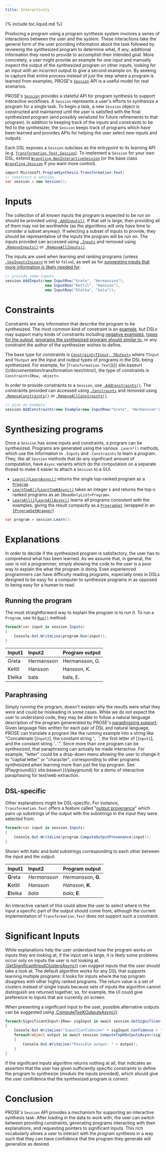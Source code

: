 ```yaml
---
title: Interactivity
---
```


{% include toc.liquid.md %}

Producing a program using a program synthesis system involves a series of
interactions between the user and the system. These interactions take the
general form of the user providing information about the task followed by
reviewing the synthesized program to determine what, if any, additional
information they need to provide to accomplish their intended goal.
More concretely, a user might provide an example for one input and manually
inspect the output of the synthesized program on other inputs, looking
for an input with an incorrect output to give a second example on.
By seeking to capture that entire process instead of just
the step where a program is learned from examples, PROSE&apos;s
[`Session`](https://prose-docs.azurewebsites.net/html/N_Microsoft_ProgramSynthesis_Wrangling_Session.htm)
API is a useful model for real scenarios.

PROSE&apos;s
[`Session`](https://prose-docs.azurewebsites.net/html/N_Microsoft_ProgramSynthesis_Wrangling_Session.htm)
provides a stateful API for program synthesis to support interactive workflows.
A `Session` represents a user&apos;s efforts to synthesize a program for
a single task.
To begin a task, a new `Session` object is constructed and maintained
until the user is satisfied with the final synthesized program (and possibly
serialized for future refinements to that program). In addition to keeping
track of the inputs and constraints to be fed to the synthesizer, the
`Session` keeps track of programs which have been learned and provides
APIs for helping the user select new inputs and outputs.

Each DSL exposes a `Session` subclass as the entrypoint to its learning API
(e.g. [`Transformation.Text.Session`](https://prose-docs.azurewebsites.net/html/T_Microsoft_ProgramSynthesis_Transformation_Text_Session.htm)).
To implement a `Session` for your own DSL, extend [`Wrangling.NonInteractiveSession`](https://prose-docs.azurewebsites.net/html/T_Microsoft_ProgramSynthesis_Wrangling_Session_NonInteractiveSession_3.htm)
(or the base class [`Wrangling.Session`](https://prose-docs.azurewebsites.net/html/N_Microsoft_ProgramSynthesis_Wrangling_Session.htm)
if you want more control).

```csharp
import Microsoft.ProgramSynthesis.Transformation.Text;
// construct a session
var session = new Session();
```


# Inputs

The collection of all known inputs the program is expected to be run on
should be provided using
[`.AddInputs()`](https://prose-docs.azurewebsites.net/html/M_Microsoft_ProgramSynthesis_Wrangling_Session_Session_3_AddInputs.htm).
If that set is large, then providing all of them may not be worthwhile
(as the algorithms will only have time to consider a subset anyway).
If selecting a subset of inputs to provide, they should be representative
of the inputs the program will be run on.
The inputs provided can accessed using [`.Inputs`](https://prose-docs.azurewebsites.net/html/P_Microsoft_ProgramSynthesis_Wrangling_Session_Session_3_Inputs.htm)
and removed using [`.RemoveInputs()`](https://prose-docs.azurewebsites.net/html/M_Microsoft_ProgramSynthesis_Wrangling_Session_Session_3_RemoveInputs.htm) or
[`.RemoveAllInputs()`](https://prose-docs.azurewebsites.net/html/M_Microsoft_ProgramSynthesis_Wrangling_Session_Session_3_RemoveAllInputs.htm).

The inputs are used when learning and ranking programs (unless
[`.UseInputsInLearn`](https://prose-docs.azurewebsites.net/html/P_Microsoft_ProgramSynthesis_Wrangling_Session_Session_3_UseInputsInLearn.htm)
is set to `false`), as well as for [suggesting inputs that more information
is likely needed for](#significant-inputs).

```csharp
// provide some inputs
session.AddInputs(new InputRow("Greta", "Hermansson"),
                  new InputRow("Kettil", "Hansson"),
                  new InputRow("Etelka", "bala"));
```


# Constraints

Constraints are any information that describe the program to be synthesized.
The most common kind of constraint is an [example](https://prose-docs.azurewebsites.net/html/T_Microsoft_ProgramSynthesis_Wrangling_Constraints_Example_2.htm),
but DSLs may support many kinds of constraints including [negative examples](https://prose-docs.azurewebsites.net/html/T_Microsoft_ProgramSynthesis_Wrangling_Constraints_DoesNotEqual_2.htm),
[types for the output](https://prose-docs.azurewebsites.net/html/T_Microsoft_ProgramSynthesis_Wrangling_Constraints_OutputIs_2.htm),
[programs the synthesized program should similar to](https://prose-docs.azurewebsites.net/html/T_Microsoft_ProgramSynthesis_Wrangling_Constraints_KnownProgram_2.htm),
or any constraint the author of the synthesizer wishes to define.

The base type for constraints is [`Constraint<TInput, TOutput>`](https://prose-docs.azurewebsites.net/html/T_Microsoft_ProgramSynthesis_Wrangling_Constraints_Constraint_2.htm#!)
where `TInput` and `TOutput` are the input and output types of programs
in the DSL being synthesized. For example, for
[`Transformation.Text`]({{ site.baseurl }}/documentation/transformation-text/intro/),
the type of constraints is `Constraint<IRow, object>`.

In order to provide constraints to a `Session`, use
[`.AddConstraints()`](https://prose-docs.azurewebsites.net/html/M_Microsoft_ProgramSynthesis_Wrangling_Session_Session_3_AddConstraints.htm).
The constraints provided can accessed using [`.Constraints`](https://prose-docs.azurewebsites.net/html/P_Microsoft_ProgramSynthesis_Wrangling_Session_Session_3_Constraints.htm)
and removed using [`.RemoveConstraints()`](https://prose-docs.azurewebsites.net/html/M_Microsoft_ProgramSynthesis_Wrangling_Session_Session_3_RemoveConstraints.htm) or
[`.RemoveAllConstraints()`](https://prose-docs.azurewebsites.net/html/M_Microsoft_ProgramSynthesis_Wrangling_Session_Session_3_RemoveAllConstraints.htm).

```csharp
// give an example
session.AddConstraints(new Example(new InputRow("Greta", "Hermansson"), "Hermansson, G."))
```


# Synthesizing programs

Once a `Session` has some inputs and constraints, a program can be synthesized.
Programs are generated using the various `.Learn*()` methods, which use the
information in `.Inputs` and `.Constraints` to learn a program. They, like
all `Session` methods that do any significant amount of computation,
have `Async` variants which do the computation on a separate thread to make
it easier to attach a `Session` to a GUI.

* [`Learn()`](https://prose-docs.azurewebsites.net/html/M_Microsoft_ProgramSynthesis_Wrangling_Session_Session_3_Learn.htm)/[`LearnAsync()`](https://prose-docs.azurewebsites.net/html/M_Microsoft_ProgramSynthesis_Wrangling_Session_Session_3_LearnAsync.htm) returns the single top-ranked program as a [`Program`](https://prose-docs.azurewebsites.net/html/T_Microsoft_ProgramSynthesis_Program_2.htm).
* [`LearnTopK()`](https://prose-docs.azurewebsites.net/html/M_Microsoft_ProgramSynthesis_Wrangling_Session_Session_3_LearnTopK.htm)/[`LearnTopKAsync()`](https://prose-docs.azurewebsites.net/html/M_Microsoft_ProgramSynthesis_Wrangling_Session_Session_3_LearnTopKAsync.htm) takes an integer `k` and returns the top-`k` ranked
	programs as an `IReadOnlyList<Program>`.
* [`LearnAll()`](https://prose-docs.azurewebsites.net/html/M_Microsoft_ProgramSynthesis_Wrangling_Session_Session_3_LearnAll.htm)/[`LearnAllAsync()`](https://prose-docs.azurewebsites.net/html/M_Microsoft_ProgramSynthesis_Wrangling_Session_Session_3_LearnAllAsync.htm) learns all programs consistent with the examples, giving
	the result compactly as a [`ProgramSet`](https://prose-docs.azurewebsites.net/html/P_Microsoft_ProgramSynthesis_Wrangling_Session_Session_3_IProgramSetWrapper_ProgramSet.htm) (wrapped in an 
	[`IProgramSetWrapper`](https://prose-docs.azurewebsites.net/html/T_Microsoft_ProgramSynthesis_Wrangling_Session_Session_3_IProgramSetWrapper.htm)).

```csharp
var program = session.Learn();
```


# Explanations

In order to decide if the synthesized program is satisfactory, the user has
to comprehend what has been learned. As we assume that, in general, the
user is not a programmer, simply showing the code to the user is a poor
way to explain the what the program is doing. Even experienced programmers
can have difficulty reading programs, especially ones in DSLs designed to
be easy for a computer to synthesize programs in as opposed to being
easy for a human to read.


## Running the program

The most straightforward way to explain the program is to run it.
To run a `Program`, use its [`Run()`](https://prose-docs.azurewebsites.net/html/M_Microsoft_ProgramSynthesis_Program_2_Run.htm) method:

```csharp
foreach(var input in session.Inputs)
{
    Console.Out.WriteLine(program.Run(input));
}
```

|Input1  | Input2     | Program output |
|:-------|:-----------|:---------------|
| Greta  | Hermansson | Hermansson, G. |
| Kettil | Hansson    | Hansson, K.    |
| Etelka | bala       | bala, E.       |
 

## Paraphrasing

Simply running the program, doesn&apos;t explain why the results were what
they were and could be misleading in some cases. While we do not expect the
user to understand code, they may be able to follow a natural language
description of the program genererated by PROSE&apos;s [paraphrasing support](https://prose-docs.azurewebsites.net/html/N_Microsoft_ProgramSynthesis_Paraphrasing.htm).
Given language files written for each pair of DSL and natural language,
PROSE can translate a program like the running example into a string like
"Concatenate [`Input2`], the constant string '`, `', the first letter of [`Input1`], and the constant string '`.`'.".
Since more than one program can be synthesized, that paraphrasing can
actually be made interactive. For example, "letter" could be a drop-down
menu allowing the user to change it to "captial letter" or "character",
corresponding to other programs synthesized when learning more than just
the top program.
See [Playground]({{ site.baseurl }}/playground) for a demo of interactive
paraphasing for text/web extraction.


## DSL-specific

Other explanations might be DSL-specific. For instance, `Transformation.Text`
offers a feature called "[output provenance](https://prose-docs.azurewebsites.net/html/M_Microsoft_ProgramSynthesis_Transformation_Text_Program_ComputeOutputProvenance.htm)"
which pairs up substrings of
the output with the substrings in the input they were selected from:

```csharp
foreach(var input in session.Inputs)
{
    Console.Out.WriteLine(program.ComputeOutputProvenance(input));
}
```

Shown with italic and bold substrings corresponding to each other between
the input and the output:

|Input1      | Input2       | Program output       |
|:-----------|:-------------|:---------------------|
| **G**reta  | *Hermansson* | *Hermansson*, **G**. |
| **K**ettil | *Hansson*    | *Hansson*, **K**.    |
| **E**telka | *bala*       | *bala*, **E**.       |

An interactive variant of this could allow the user to select where in the
input a specific part of the output should come from, although the current
implementation of `Transformation.Text` does not support such a constraint.


# Significant Inputs

While explanations help the user understand how the program works on inputs
they are looking at, if the input set is large, it is likely some problems
occur only on inputs the user is not looking at.
[.GetSignificantInputClustersAsync()](https://prose-docs.azurewebsites.net/html/M_Microsoft_ProgramSynthesis_Wrangling_Session_NonInteractiveSession_3_GetSignificantInputClustersAsync.htm)
can suggest inputs that the user should take a look at. The default
algorithm works for any DSL that supports learning multiple programs:
it looks for inputs where the top program disagrees with other highly
ranked programs. The return value is a set of clusters instead of single
inputs because sets of inputs the algorithm cannot distinguish are
returned together, so, for example, the UI could give preference to inputs
that are currently on screen.

When presenting a significant input to the user, possible alternative outputs
can be suggested using [.ComputeTopKOutputsAsync()](https://prose-docs.azurewebsites.net/html/M_Microsoft_ProgramSynthesis_Wrangling_Session_NonInteractiveSession_3_ComputeTopKOutputsAsync.htm):

```csharp
foreach(SignificantInput<IRow> sigInput in await session.GetSignificantInputsAsync())
{
    Console.Out.WriteLine("Input[Confidence=" + sigInput.Confidence + "]: " + sigInput.Input);
    foreach(object output in await session.ComputeTopKOutputsAsync(sigInput.Input, 5))
    {
        Console.Out.WriteLine("Possible output: " + output);
    }
}
```

If the significant inputs algorithm returns nothing at all, that indicates
an assertion that the user has given sufficiently specific constraints
to define the program to synthesize (modulo the inputs provided),
which should give the user confidence that the synthesized program is correct.


# Conclusion

PROSE&apos;s `Session` API provides a mechanism for supporting an
interactive synthesis task. After loading in the data to work with,
the user can switch between providing constraints, generating programs
interacting with their explanations, and requesting pointers to significant
inputs. This rich vocabularly allows a user to interact with the program
synthesis in a way such that they can have confidence that the program
they generate will generalize as desired.
